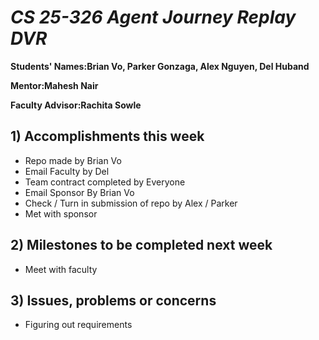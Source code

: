 # *CS 25-326 Agent Journey Replay DVR*

**Students' Names:Brian Vo, Parker Gonzaga, Alex Nguyen, Del Huband**

**Mentor:Mahesh Nair**

**Faculty Advisor:Rachita Sowle**

## 1) Accomplishments this week ##
   - Repo made by Brian Vo
   - Email Faculty by Del
   - Team contract completed by Everyone
   - Email Sponsor By Brian Vo
   - Check / Turn in submission of repo by Alex / Parker 
   - Met with sponsor

## 2) Milestones to be completed next week ##
   - Meet with faculty

## 3) Issues, problems or concerns ##
   - Figuring out requirements
   


